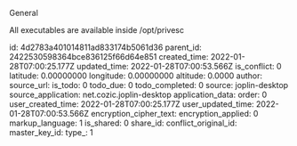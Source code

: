 General

All executables are available inside /opt/privesc

id: 4d2783a401014811ad833174b5061d36
parent_id: 2422530598364bce836125f66d64e851
created_time: 2022-01-28T07:00:25.177Z
updated_time: 2022-01-28T07:00:53.566Z
is_conflict: 0
latitude: 0.00000000
longitude: 0.00000000
altitude: 0.0000
author: 
source_url: 
is_todo: 0
todo_due: 0
todo_completed: 0
source: joplin-desktop
source_application: net.cozic.joplin-desktop
application_data: 
order: 0
user_created_time: 2022-01-28T07:00:25.177Z
user_updated_time: 2022-01-28T07:00:53.566Z
encryption_cipher_text: 
encryption_applied: 0
markup_language: 1
is_shared: 0
share_id: 
conflict_original_id: 
master_key_id: 
type_: 1
